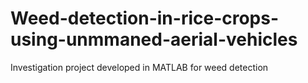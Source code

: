 # Weed-detection-in-rice-crops-using-unmmaned-aerial-vehicles
Investigation project developed in MATLAB for weed detection
